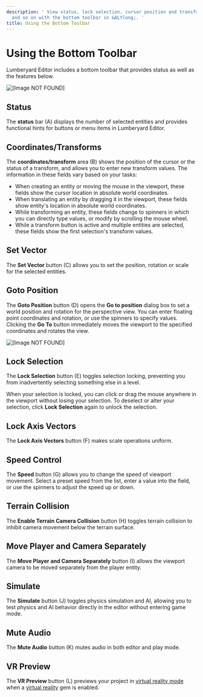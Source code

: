 ```yaml
---
description: ' View status, lock selection, cursor position and transform status,
  and so on with the bottom toolbar in &ALYlong;. '
title: Using the Bottom Toolbar
---
```

# Using the Bottom Toolbar<a name="lumberyard-editor-toolbar-bottom"></a>

 Lumberyard Editor includes a bottom toolbar that provides status as well as the features below\.

![\[Image NOT FOUND\]](/images/userguide/editor-toolbar-bottom-1.25.png)

## Status<a name="lumberyard-editor-toolbar-bottom-status"></a>

The **status** bar \(A\) displays the number of selected entities and provides functional hints for buttons or menu items in Lumberyard Editor\.

## Coordinates/Transforms<a name="lumberyard-editor-toolbar-bottom-coordinates"></a>

The **coordinates/transform** area \(B\) shows the position of the cursor or the status of a transform, and allows you to enter new transform values\. The information in these fields vary based on your tasks:
+ When creating an entity or moving the mouse in the viewport, these fields show the cursor location in absolute world coordinates\.
+ When translating an entity by dragging it in the viewport, these fields show entity's location in absolute world coordinates\.
+ While transforming an entity, these fields change to spinners in which you can directly type values, or modify by scrolling the mouse wheel\.
+ While a transform button is active and multiple entities are selected, these fields show the first selection's transform values\.

## Set Vector<a name="lumberyard-editor-toolbar-bottom-vector"></a>

The **Set Vector** button \(C\) allows you to set the position, rotation or scale for the selected entities\. 

## Goto Position<a name="lumberyard-editor-toolbar-bottom-goto"></a>

The **Goto Position** button \(D\) opens the **Go to position** dialog box to set a world position and rotation for the perspective view\. You can enter floating point coordinates and rotation, or use the spinners to specify values\. Clicking the **Go To** button immediately moves the viewport to the specified coordinates and rotates the view\.

![\[Image NOT FOUND\]](/images/userguide/editor-toolbar-bottom-goto-1.25.png)

## Lock Selection<a name="lumberyard-editor-toolbar-bottom-lock"></a>

The **Lock Selection** button \(E\) toggles selection locking, preventing you from inadvertently selecting something else in a level\.

When your selection is locked, you can click or drag the mouse anywhere in the viewport without losing your selection\. To deselect or alter your selection, click **Lock Selection** again to unlock the selection\.

## Lock Axis Vectors<a name="lumberyard-editor-toolbar-bottom-lock-axis-vector"></a>

The **Lock Axis Vectors** button \(F\) makes scale operations uniform\. 

## Speed Control<a name="lumberyard-editor-toolbar-bottom-speed"></a>

The **Speed** button \(G\) allows you to change the speed of viewport movement\. Select a preset speed from the list, enter a value into the field, or use the spinners to adjust the speed up or down\.

## Terrain Collision<a name="lumberyard-editor-toolbar-bottom-terrain-collision"></a>

The **Enable Terrain Camera Collision** button \(H\) toggles terrain collision to inhibit camera movement below the terrain surface\.

## Move Player and Camera Separately<a name="lumberyard-editor-toolbar-bottom-separate-camera"></a>

The **Move Player and Camera Separately** button \(I\) allows the viewport camera to be moved separately from the player entity\.

## Simulate<a name="lumberyard-editor-toolbar-bottom-simulate"></a>

The **Simulate** button \(J\) toggles physics simulation and AI, allowing you to test physics and AI behavior directly in the editor without entering game mode\.

## Mute Audio<a name="lumberyard-editor-toolbar-bottom-audio"></a>

The **Mute Audio** button \(K\) mutes audio in both editor and play mode\.

## VR Preview<a name="lumberyard-editor-toolbar-bottom-vr"></a>

The **VR Preview** button \(L\) previews your project in [virtual reality mode](/docs/userguide/vr/preview.md) when a [virtual reality](/docs/userguide/vr/_index.md) gem is enabled\.